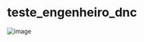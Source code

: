 # teste_engenheiro_dnc

![image](https://github.com/OliveiraGabriele/teste_engenheiro_dnc/assets/79588089/9f65456d-7ab6-4997-8eed-4e2d00a6a86b)

